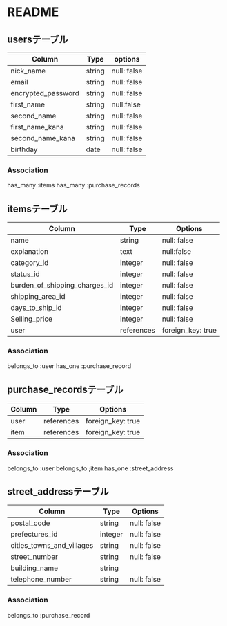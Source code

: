 # README

## usersテーブル
| Column           | Type   | options     | 
| ---------------- | ------ | ----------- | 
| nick_name        | string | null: false | 
| email            | string | null: false | 
|encrypted_password| string | null: false | 
| first_name       | string | null:false  | 
| second_name      | string | null: false | 
| first_name_kana  | string | null: false | 
| second_name_kana | string | null: false | 
| birthday         | date   | null: false | 

### Association
has_many :items
has_many :purchase_records

## itemsテーブル
| Column                        | Type       | Options     | 
| --------------------------    | ---------- | ----------- | 
|      name                     | string     | null: false | 
|      explanation              | text       | null:false  | 
|      category_id              | integer    | null: false | 
|      status_id                | integer    | null: false | 
| burden_of_shipping_charges_id | integer    | null: false | 
| shipping_area_id              | integer    | null: false | 
| days_to_ship_id               | integer    | null: false | 
| Selling_price                 | integer    | null: false | 
| user                          | references | foreign_key: true | 


### Association
belongs_to :user
has_one    :purchase_record

## purchase_recordsテーブル
| Column        | Type       | Options           | 
| ------------- | ---------- | ----------------- | 
| user          | references | foreign_key: true | 
| item          | references | foreign_key: true | 
 
### Association
belongs_to :user
belongs_to ;item
has_one    :street_address

## street_addressテーブル
| Column                    | Type   | Options     | 
| ------------------------- | ------ | ----------- | 
| postal_code               | string | null: false | 
| prefectures_id            | integer | null: false | 
| cities_towns_and_villages | string | null: false | 
| street_number             | string | null: false | 
| building_name             | string |             | 
| telephone_number          | string | null: false | 
### Association
belongs_to :purchase_record